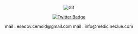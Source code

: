 <!-- Gif -->
<p align="center">
  <a href="https://camo.githubusercontent.com/5da79ec05c00d53ce42807660ea8877ffe25d6206c93d60f3bfadebe9e3d37d5/68747470733a2f2f36342e6d656469612e74756d626c722e636f6d2f32366236373166623561663566376434326336376265316262666666313232612f313432383566643437613764613864382d37622f73353030783735302f383938616562653430626165613864323536613861313565383039303765623865313265313630392e676966" target="_blank">
    <img src="https://camo.githubusercontent.com/5da79ec05c00d53ce42807660ea8877ffe25d6206c93d60f3bfadebe9e3d37d5/68747470733a2f2f36342e6d656469612e74756d626c722e636f6d2f32366236373166623561663566376434326336376265316262666666313232612f313432383566643437613764613864382d37622f73353030783735302f383938616562653430626165613864323536613861313565383039303765623865313265313630392e676966" style="max-width: 100%; display: inline-block;" alt="Gif" />
  </a>
</p>

<!-- Twitter Badge -->
<p align="center">
  <a href="https://twitter.com/kkocality" rel="nofollow">
    <img src="https://camo.githubusercontent.com/344871562459b446020edfad3758f2eaec8aa08d332bf52413055b03bb056b46/68747470733a2f2f696d672e736869656c64732e696f2f62616467652f547769747465722d626c75653f7374796c653d666f722d7468652d6261646765266c6f676f3d74776974746572266c6f676f436f6c6f723d7768697465" alt="Twitter Badge" style="max-width: 100%;">
  </a>
</p>

<!-- Email -->
<div align="center" dir="auto">  
  mail : esedov.cemsid@gmail.com
  mail : info@medicineclue.com
</div>
